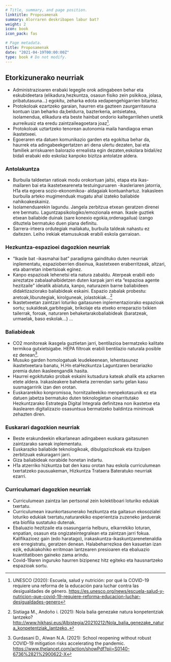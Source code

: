 ```yaml
---
# Title, summary, and page position.
linktitle: Proposamenak
summary: Alorraren deskribapen labur bat?
weight: 2
icon: book
icon_pack: fas

# Page metadata.
title: Proposamenak
date: "2021-04-19T00:00:00Z"
type: book # Do not modify.
---
```


## Etorkizunerako neurriak

- Administrazioaren erabaki legegile orok adingabeen behar eta eskubideetara (elikadura,hezkuntza, osasun fisiko zein psikikoa, jolasa, pribatutasuna...) egokitu, zeharka edota xedapengehigarrien bitartez.
- Protokoloak ezartzeko garaian, haurren eta gazteen zaurgarritasuna kontuan izan beharko da;beldurra, bazterkeria, antsietatea, isolamendua, elikadura eta beste hainbat ondorio kaltegarrilehen unetik aurreikusiz eta eredu zaintzaileagoetara joaz[^7]. 
- Protokoloak uztartzeko tenorean autonomia maila handiagoa eman ikastetxeei.
- Egoeraren eta datuen komunikazio garden eta egokitua behar da, haurrek eta adingabeekgertatzen ari dena ulertu dezaten, bai eta familiek arriskuaren balorazio errealista egin dezaten,eskolara bidali/ez bidali erabaki edo eskolaz kanpoko bizitza antolatze aldera. 

### Antolakuntza
- Burbuila taldeetan ratioak modu orokortuan jaitsi, etapa eta ikas-mailaren bai eta ikastetxeareneta testuinguruaren -ikasleriaren jatorria, H1a eta egoera sozio-ekonomikoa- aldagaiak kontuanhartuz. Irakasleen burbuila arteko mugimenduak mugatu ahal izateko baliabide nahikoakeskainiz.
- Isolamenduarekin lagundu. Jangela zerbitzua etxean geratzen direnei ere bermatu. Laguntzapsikologiko/emozionala eman. Ikasle guztiek etxean baliabide duinak (sare konexio egokia,ordenagailua) izango dituztela bermatuko duen plana definitu.
- Sarrera-irteera ordutegiak mailakatu, burbuila taldeak nahastu ez daitezen. Leiho irekiak etamusukoak erabili eskola garraioan. 

### Hezkuntza-espazioei dagozkion neurriak
- “Ikasle bat -ikasmahai bat” paradigma gaindituko duten neurriak inplementatu, espazioberrien diseinua, ikastetxeen eraberritzeak, altzari, eta abarretan inbertsioak eginez.
- Kanpo espazioak lehenetsi eta natura zabaldu. Aterpeak erabili edo aireztatze zabalaahalbidetzen duten karpak jarri eta “espazioa agente hezitzaile” ideiatik abiatuta, kanpo, naturazein barne baliabideen didaktizaziorako baliabideak eskaini. Espazio zabalak probestu: aretoak,liburutegiak, kirolguneak, jolastokiak...[^8]
- Ikastetxeetan zaintzari loturiko gaitasunen inplementaziorako espazioak sortu; sukaldeak,garbitegiak, brikolaje eta etxeko erreparazio txikien tailerrak, foroak, naturaren behaketarakobaliabideak (baratzeak, urmaelak, baso eskolak...) ...

### Baliabideak
- CO2 monitoreak ikasgela guztietan jarri, bentilazioa bermatzeko kalitate termikoa gutxietsigabe. HEPA filtroak erabili bentilazio naturala posible ez denean[^9].
- Musuko garden homologatuak leudekeenean, lehentasunez ikastetxeetara banatu, H.Hn etaHezkuntza Laguntzaren berariazko premia duten ikasleengandik hasita. 
- Haurrei egokitutako probak eskaini kutsadura kateak ahalik eta azkarren etete aldera. Irakasleakere baheketa zerrendan sartu gelan kasu susmagarririk izan den orotan.
- Euskararekiko konpromisoa, hornitzaileekiko menpekotasunik ez eta datuen jabetza bermatuko duten teknologietan oinarritutako Hezkuntzarako Estrategia Digital Integrala definitzea non ikastetxe eta ikaslearen digitalizazio osasuntsua bermatzeko baldintza minimoak zehazten diren.

### Euskarari dagozkion neurriak
- Beste erakundeekin elkarlanean adingabeen euskara gaitasunen zaintzarako sareak inplementatu.
- Euskarazko baliabide teknologikoak, dibulgaziozkoak eta itzulpen zerbitzuak eskuragarri jarri.
- Giza baliabideak norabide honetan indartu.
- H1a atzerriko hizkuntza bat den kasu orotan hau eskola curriculumean txertatzeko pausuakeman, Hizkuntza Trataera Bateratuko neurriak ezarri.

### Curriculumari dagozkion neurriak
- Curriculumean zaintza lan pertsonal zein kolektiboari loturiko edukiak txertatu.
- Curriculumean iraunkortasunerako hezkuntza eta gaitasun ekosozialei loturiko edukiak txertatu,naturarekiko esperientzia zuzeneko jarduerak eta biofilia sustatuko dutenak.
- Ebaluazio hezitzaile eta osasungarria helburu, elkarrekiko loturan, enpatian, osasun eta ongizateintegralean eta zaintzan jarri fokua. Kalifikazioez gain (edo haratago), irakaskuntza-ikaskuntzarenetenaldia ere erregistratu, geratzen denean. Halabeharrezkoa den kasuetan izan ezik, edukiakohiko erritmoan lantzearen presioaren eta ebaluazio kuantitatiboen gaineko zama arindu.
- Covid-19aren inguruko haurren bizipenez hitz egiteko eta hausnartzeko espazioak sortu.

[^7]: UNESCO (2020): Escuela, salud y nutrición: por qué la COVID-19 requiere una reforma de la educación para luchar contra las desigualdades de género. https://es.unesco.org/news/escuela-salud-y-nutricion-que-covid-19-requiere-reforma-educacion-luchar-desigualdades-genero
[^8]: Sistiaga M., Andoño i. (2021):  Nola balia genezake natura konpetentziak lantzeko? http://www.hikhasi.eus/Albistegia/20210212/Nola_balia_genezake_natura_konpetentziak_lantzeko_
[^9]: Gurdasani D.,  Alwan N.A. (2021): School reopening without robust COVID-19 mitigation risks accelerating the pandemic. https://www.thelancet.com/action/showPdf?pii=S0140-6736%2821%2900622-X
